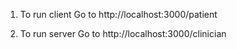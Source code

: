 1. To run client
Go to http://localhost:3000/patient

2. To run server
Go to http://localhost:3000/clinician
